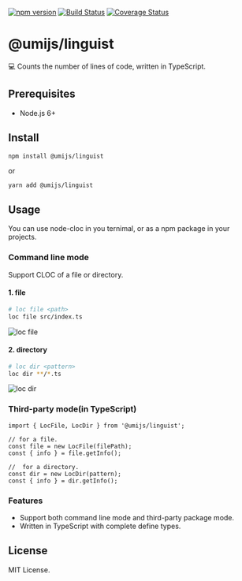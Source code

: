 [![npm version](https://badge.fury.io/js/@umijs/linguist.svg)](https://www.npmjs.com/package/@umijs/linguist) [![Build Status](https://travis-ci.org/ephoton/@umijs/linguist.svg?branch=master)](https://travis-ci.org/ephoton/@umijs/linguist) [![Coverage Status](https://coveralls.io/repos/github/ephoton/@umijs/linguist/badge.svg?branch=master)](https://coveralls.io/github/ephoton/@umijs/linguist?branch=master)

# @umijs/linguist

💻 Counts the number of lines of code, written in TypeScript.

## Prerequisites

- Node.js 6+

## Install

```bash
npm install @umijs/linguist
```

or

```
yarn add @umijs/linguist
```

## Usage

You can use node-cloc in you ternimal, or as a npm package in your projects.

### Command line mode

Support CLOC of a file or directory.

#### 1. file

```bash
# loc file <path>
loc file src/index.ts
```

![loc file <path>](https://user-images.githubusercontent.com/3739221/31838697-9fdec114-b5a3-11e7-890e-795444bc9400.png)

#### 2. directory

```bash
# loc dir <pattern>
loc dir **/*.ts
```

![loc dir <pattern>](https://user-images.githubusercontent.com/3739221/31838695-9f94a340-b5a3-11e7-914a-91629d2cfa9f.png)

### Third-party mode(in TypeScript)

```
import { LocFile, LocDir } from '@umijs/linguist';

// for a file.
const file = new LocFile(filePath);
const { info } = file.getInfo();

//  for a directory.
const dir = new LocDir(pattern);
const { info } = dir.getInfo();
```

### Features

- Support both command line mode and third-party package mode.
- Written in TypeScript with complete define types.

## License

MIT License.
